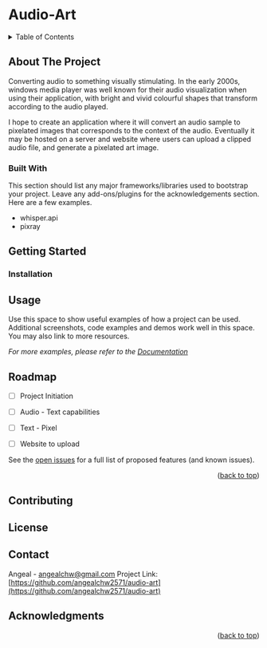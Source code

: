 # Audio-Art

<a name="readme-top"></a>

<!-- TABLE OF CONTENTS -->
<details>
  <summary>Table of Contents</summary>
  <ol>
    <li>
      <a href="#about-the-project">About The Project</a>
      <ul>
        <li><a href="#built-with">Built With</a></li>
      </ul>
    </li>
    <li>
      <a href="#getting-started">Getting Started</a>
      <ul>
        <li><a href="#installation">Installation</a></li>
      </ul>
    </li>
    <li><a href="#usage">Usage</a></li>
    <li><a href="#roadmap">Roadmap</a></li>
    <li><a href="#contributing">Contributing</a></li>
    <li><a href="#license">License</a></li>
    <li><a href="#contact">Contact</a></li>
    <li><a href="#acknowledgments">Acknowledgments</a></li>
  </ol>
</details>



<!-- ABOUT THE PROJECT -->
## About The Project

Converting audio to something visually stimulating. In the early 2000s, windows media player was well known for their audio visualization when using their application, with bright and vivid colourful shapes that transform according to the audio played. 

I hope to create an application where it will convert an audio sample to pixelated images that corresponds to the context of the audio. Eventually it may be hosted on a server and website where users can upload a clipped audio file, and generate a pixelated art image.



### Built With

This section should list any major frameworks/libraries used to bootstrap your project. Leave any add-ons/plugins for the acknowledgements section. Here are a few examples.

* whisper.api
* pixray




<!-- GETTING STARTED -->
## Getting Started

### Installation


<!-- USAGE EXAMPLES -->
## Usage

Use this space to show useful examples of how a project can be used. Additional screenshots, code examples and demos work well in this space. You may also link to more resources.

_For more examples, please refer to the [Documentation](https://example.com)_


<!-- ROADMAP -->
## Roadmap

- [ ] Project Initiation
- [ ] Audio - Text capabilities
- [ ] Text - Pixel
- [ ] Website to upload


See the [open issues](https://github.com/othneildrew/Best-README-Template/issues) for a full list of proposed features (and known issues).

<p align="right">(<a href="#readme-top">back to top</a>)</p>



<!-- CONTRIBUTING -->
## Contributing


<!-- LICENSE -->
## License


<!-- CONTACT -->
## Contact

Angeal - angealchw@gmail.com
Project Link: [https://github.com/angealchw2571/audio-art](https://github.com/angealchw2571/audio-art)


<!-- ACKNOWLEDGMENTS -->
## Acknowledgments


<p align="right">(<a href="#readme-top">back to top</a>)</p>

